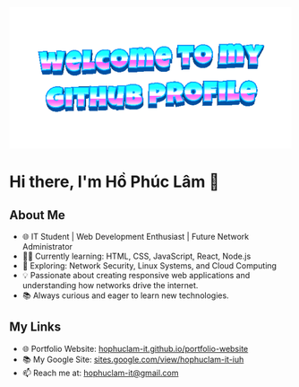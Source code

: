 ![Profile Picture](https://github.com/hophuclam-it/hophuclam-it/blob/main/welcome-header.gif)
# Hi there, I'm Hồ Phúc Lâm 👋

## About Me
- 🌐 IT Student | Web Development Enthusiast | Future Network Administrator  
- 👨‍💻 Currently learning: HTML, CSS, JavaScript, React, Node.js  
- 🔧 Exploring: Network Security, Linux Systems, and Cloud Computing  
- 💡 Passionate about creating responsive web applications and understanding how networks drive the internet.  
- 📚 Always curious and eager to learn new technologies.

## My Links
- 🌐 Portfolio Website: [hophuclam-it.github.io/portfolio-website](https://hophuclam-it.github.io/portfolio-website/)
- 📚 My Google Site: [sites.google.com/view/hophuclam-it-iuh](https://sites.google.com/view/hophuclam-it-iuh)
- 📫 Reach me at: hophuclam-it@gmail.com
